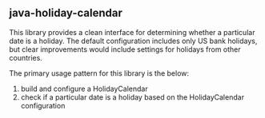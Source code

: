 ## java-holiday-calendar

This library provides a clean interface for determining whether a particular date is a holiday.
The default configuration includes only US bank holidays, but clear improvements would include settings for holidays from other countries.

The primary usage pattern for this library is the below:

1. build and configure a HolidayCalendar
1. check if a particular date is a holiday based on the HolidayCalendar configuration